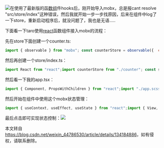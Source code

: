  

![](https://i-blog.csdnimg.cn/blog_migrate/323308baf7d25fae9b9956d7f3fce903.png)在使用了最新版的函[数组](https://so.csdn.net/so/search?q=%E6%95%B0%E7%BB%84&spm=1001.2101.3001.7020)件hooks后，刚开始导入mobx，总是报cant resolve "src/store/index"这种错误，然后我就开始一步一步找原因，后来在组件中log了一下store，重新启动程序后，就没问题了，我也是无语.....

下面看一下taro使用[react](https://so.csdn.net/so/search?q=react&spm=1001.2101.3001.7020)函数组件接入mobx的流程：

先在store下面创建一个counter.ts:

```javascript
import { observable } from "mobx"; const counterStore = observable({  counter: 100,  addStore() {    this.counter++;  },  increment() {    this.counter++;  },  decrement() {    this.counter--;  },  incrementAsync() {    setTimeout(() => {      this.counter++;    }, 1000);  },}); export default counterStore;
```

然后再创建一个store/index.ts：

```javascript
import React from "react";import counterStore from "./counter"; const storesContext = React.createContext({  counterStore,}); // 默认导出export default storesContext;
```

然后看一下我的app.tsx：

```javascript
import { Component, PropsWithChildren } from "react";import "./app.scss"; class App extends Component<PropsWithChildren> {  componentDidMount() {}   componentDidShow() {}   componentDidHide() {}   // this.props.children 就是要渲染的页面  render() {    return this.props.children;  }} export default App;
```

然后开始在组件中使用这个mobx状态管理： 

```javascript
import { useContext, useEffect, useState } from "react";import { View, Button, Text } from "@tarojs/components";import { observer } from "mobx-react";import Store from "../../store/index";import "./index.scss"; function Index() {  const [count, setCount] = useState(0);   const { counterStore } = useContext(Store);   useEffect(() => {    console.log("store", counterStore);  });   // 点击按钮改变store状态  const handleClick = () => {    // 修改mobx中的数据状态    counterStore.addStore();    // 修改组件中的数据状态    setCount(count + 1);  };   return (    <View>      <Text>        函数组件状态：{count} || mobx中的状态: {counterStore.counter}      </Text>      <Button onClick={() => handleClick()}>+1</Button>    </View>  );} export default observer(Index);
```

最后点击即可实现状态控制：![](https://i-blog.csdnimg.cn/blog_migrate/6ee5738aef0f3c0b16ccd39f5f757c17.png)

本文转自 <https://blog.csdn.net/weixin_44786530/article/details/134184886>，如有侵权，请联系删除。